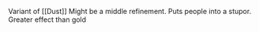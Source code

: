 Variant of [[Dust]]
Might be a middle refinement.
Puts people into a stupor.
Greater effect than gold